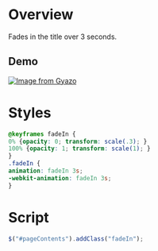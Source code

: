 # Overview
Fades in the title over 3 seconds.

## Demo
[![Image from Gyazo](https://i.gyazo.com/06eb91639269d4a9f454de998b7c27e6.gif)](https://gyazo.com/06eb91639269d4a9f454de998b7c27e6)


# Styles
```css
@keyframes fadeIn {
0% {opacity: 0; transform: scale(.3); }
100% {opacity: 1; transform: scale(1); }
}
.fadeIn {
animation: fadeIn 3s;
-webkit-animation: fadeIn 3s;
}
```
# Script
```javascript
$("#pageContents").addClass("fadeIn");
```